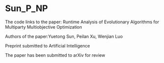 # Sun_P_NP

The code links to the paper: Runtime Analysis of Evolutionary Algorithms for Multiparty Multiobjective Optimization

Authors of the paper:Yuetong Sun, Peilan Xu, Wenjian Luo

Preprint submitted to Artificial Intelligence

The paper has been submitted to arXiv for review
